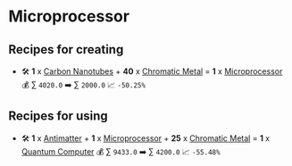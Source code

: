 # Microprocessor

## Recipes for creating

* 🛠️ **1** x [Carbon Nanotubes](<Carbon Nanotubes.md>) + **40** x [Chromatic Metal](<Chromatic Metal.md>) = **1** x [Microprocessor](<Microprocessor.md>) 💰 ∑ `4020.0` ➡️ ∑ `2000.0` 📈 `-50.25%`


## Recipes for using

* 🛠️ **1** x [Antimatter](<Antimatter.md>) + **1** x [Microprocessor](<Microprocessor.md>) + **25** x [Chromatic Metal](<Chromatic Metal.md>) = **1** x [Quantum Computer](<Quantum Computer.md>) 💰 ∑ `9433.0` ➡️ ∑ `4200.0` 📈 `-55.48%`
